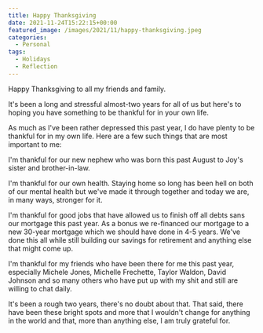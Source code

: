 ```yaml
---
title: Happy Thanksgiving
date: 2021-11-24T15:22:15+00:00
featured_image: /images/2021/11/happy-thanksgiving.jpeg
categories:
  - Personal
tags:
  - Holidays
  - Reflection
---
```


Happy Thanksgiving to all my friends and family.

It's been a long and stressful almost-two years for all of us but here's to hoping you have something to be thankful for in your own life.

As much as I've been rather depressed this past year, I do have plenty to be thankful for in my own life. Here are a few such things that are most important to me:

I'm thankful for our new nephew who was born this past August to Joy's sister and brother-in-law.

I'm thankful for our own health. Staying home so long has been hell on both of our mental health but we've made it through together and today we are, in many ways, stronger for it.

I'm thankful for good jobs that have allowed us to finish off all debts sans our mortgage this past year. As a bonus we re-financed our mortgage to a new 30-year mortgage which we should have done in 4-5 years. We've done this all while still building our savings for retirement and anything else that might come up.

I'm thankful for my friends who have been there for me this past year, especially Michele Jones, Michelle Frechette, Taylor Waldon, David Johnson and so many others who have put up with my shit and still are willing to chat daily.

It's been a rough two years, there's no doubt about that. That said, there have been these bright spots and more that I wouldn't change for anything in the world and that, more than anything else, I am truly grateful for.